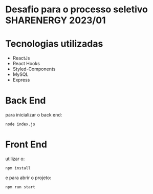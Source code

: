 # Desafio para o processo seletivo SHARENERGY 2023/01

# Tecnologias utilizadas

- ReactJs
- React Hooks
- Styled-Components
- MySQL
- Express

# Back End

para inicializar o back end:

```
node index.js
```


# Front End

utilizar o:

```
npm install 

```

e para abrir o projeto:

```
npm run start
```

